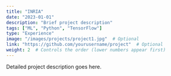 ```yaml
---
title: "INRIA"
date: "2023-01-01"
description: "Brief project description"
tags: ["ML", "Python", "TensorFlow"]
type: "Experience"
image: "/images/projects/project1.jpg"  # Optional
link: "https://github.com/yourusername/project"  # Optional
weight: 2  # Controls the order (lower numbers appear first)
---
```




Detailed project description goes here.